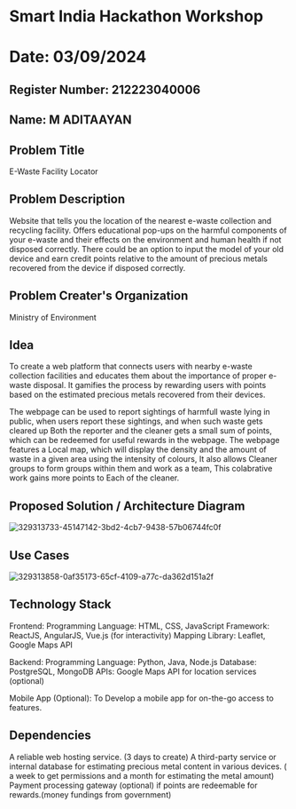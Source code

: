 # Smart India Hackathon Workshop
# Date: 03/09/2024
## Register Number: 212223040006
## Name: M ADITAAYAN
## Problem Title
E-Waste Facility Locator
## Problem Description
Website that tells you the location of the nearest e-waste collection and recycling facility. Offers educational pop-ups on the harmful components of your e-waste and their effects on the environment and human health if not disposed correctly. There could be an option to input the model of your old device and earn credit points relative to the amount of precious metals recovered from the device if disposed correctly.
## Problem Creater's Organization
Ministry of Environment

## Idea

To create a web platform that connects users with nearby e-waste collection facilities and educates them about the importance of proper e-waste disposal. It gamifies the process by rewarding users with points based on the estimated precious metals recovered from their devices.

The webpage can be used to report sightings of harmfull waste lying in public, when users report these sightings, and when such waste gets cleared up Both the reporter and the cleaner gets a small sum of points, which can be redeemed for useful rewards in the webpage. The webpage features a Local map, which will display the density and the amount of waste in a given area using the intensity of colours, It also allows Cleaner groups to form groups within them and work as a team, This colabrative work gains more points to Each of the cleaner.

## Proposed Solution / Architecture Diagram

![329313733-45147142-3bd2-4cb7-9438-57b06744fc0f](https://github.com/user-attachments/assets/5503762f-d367-48d0-a81a-6ebb5d04b7d7)

## Use Cases

![329313858-0af35173-65cf-4109-a77c-da362d151a2f](https://github.com/user-attachments/assets/abe75a37-3094-4247-ac10-8462c5cce1d9)


## Technology Stack

Frontend:
Programming Language: HTML, CSS, JavaScript Framework: ReactJS, AngularJS, Vue.js (for interactivity) Mapping Library: Leaflet, Google Maps API

Backend:
Programming Language: Python, Java, Node.js Database: PostgreSQL, MongoDB APIs: Google Maps API for location services (optional)

Mobile App (Optional):
To Develop a mobile app for on-the-go access to features.

## Dependencies

A reliable web hosting service. (3 days to create) A third-party service or internal database for estimating precious metal content in various devices. ( a week to get permissions and a month for estimating the metal amount) Payment processing gateway (optional) if points are redeemable for rewards.(money fundings from government)
